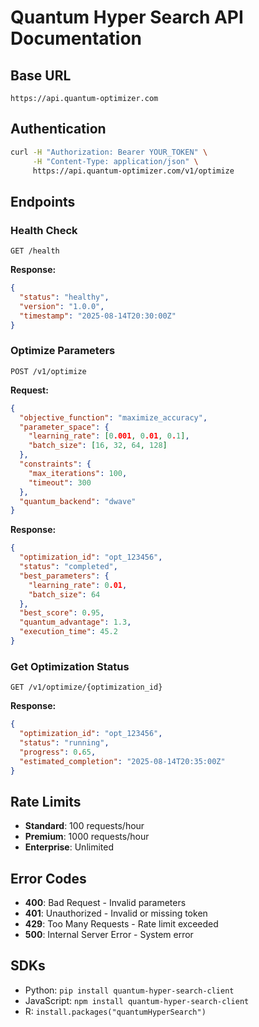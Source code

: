# Quantum Hyper Search API Documentation

## Base URL
```
https://api.quantum-optimizer.com
```

## Authentication
```bash
curl -H "Authorization: Bearer YOUR_TOKEN" \
     -H "Content-Type: application/json" \
     https://api.quantum-optimizer.com/v1/optimize
```

## Endpoints

### Health Check
```
GET /health
```

**Response:**
```json
{
  "status": "healthy",
  "version": "1.0.0",
  "timestamp": "2025-08-14T20:30:00Z"
}
```

### Optimize Parameters
```
POST /v1/optimize
```

**Request:**
```json
{
  "objective_function": "maximize_accuracy",
  "parameter_space": {
    "learning_rate": [0.001, 0.01, 0.1],
    "batch_size": [16, 32, 64, 128]
  },
  "constraints": {
    "max_iterations": 100,
    "timeout": 300
  },
  "quantum_backend": "dwave"
}
```

**Response:**
```json
{
  "optimization_id": "opt_123456",
  "status": "completed",
  "best_parameters": {
    "learning_rate": 0.01,
    "batch_size": 64
  },
  "best_score": 0.95,
  "quantum_advantage": 1.3,
  "execution_time": 45.2
}
```

### Get Optimization Status
```
GET /v1/optimize/{optimization_id}
```

**Response:**
```json
{
  "optimization_id": "opt_123456",
  "status": "running",
  "progress": 0.65,
  "estimated_completion": "2025-08-14T20:35:00Z"
}
```

## Rate Limits
- **Standard**: 100 requests/hour
- **Premium**: 1000 requests/hour
- **Enterprise**: Unlimited

## Error Codes
- **400**: Bad Request - Invalid parameters
- **401**: Unauthorized - Invalid or missing token
- **429**: Too Many Requests - Rate limit exceeded
- **500**: Internal Server Error - System error

## SDKs
- Python: `pip install quantum-hyper-search-client`
- JavaScript: `npm install quantum-hyper-search-client`
- R: `install.packages("quantumHyperSearch")`
